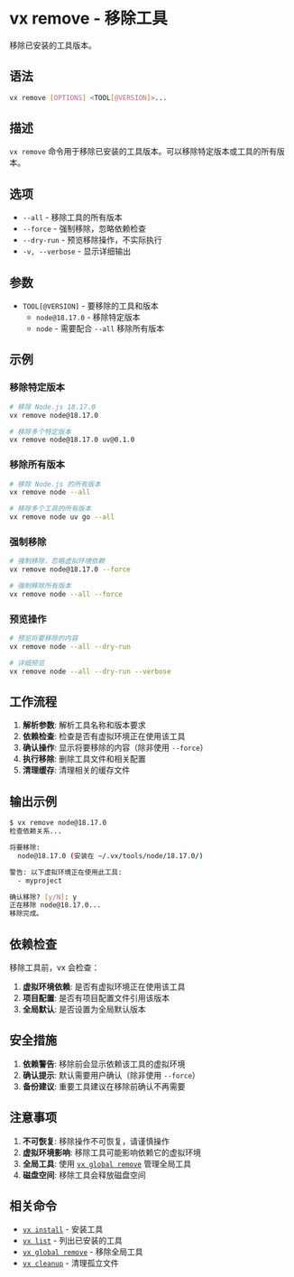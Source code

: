 # vx remove - 移除工具

移除已安装的工具版本。

## 语法

```bash
vx remove [OPTIONS] <TOOL[@VERSION]>...
```

## 描述

`vx remove` 命令用于移除已安装的工具版本。可以移除特定版本或工具的所有版本。

## 选项

- `--all` - 移除工具的所有版本
- `--force` - 强制移除，忽略依赖检查
- `--dry-run` - 预览移除操作，不实际执行
- `-v, --verbose` - 显示详细输出

## 参数

- `TOOL[@VERSION]` - 要移除的工具和版本
  - `node@18.17.0` - 移除特定版本
  - `node` - 需要配合 `--all` 移除所有版本

## 示例

### 移除特定版本
```bash
# 移除 Node.js 18.17.0
vx remove node@18.17.0

# 移除多个特定版本
vx remove node@18.17.0 uv@0.1.0
```

### 移除所有版本
```bash
# 移除 Node.js 的所有版本
vx remove node --all

# 移除多个工具的所有版本
vx remove node uv go --all
```

### 强制移除
```bash
# 强制移除，忽略虚拟环境依赖
vx remove node@18.17.0 --force

# 强制移除所有版本
vx remove node --all --force
```

### 预览操作
```bash
# 预览将要移除的内容
vx remove node --all --dry-run

# 详细预览
vx remove node --all --dry-run --verbose
```

## 工作流程

1. **解析参数**: 解析工具名称和版本要求
2. **依赖检查**: 检查是否有虚拟环境正在使用该工具
3. **确认操作**: 显示将要移除的内容（除非使用 `--force`）
4. **执行移除**: 删除工具文件和相关配置
5. **清理缓存**: 清理相关的缓存文件

## 输出示例

```bash
$ vx remove node@18.17.0
检查依赖关系...

将要移除:
  node@18.17.0 (安装在 ~/.vx/tools/node/18.17.0/)

警告: 以下虚拟环境正在使用此工具:
  - myproject

确认移除? [y/N]: y
正在移除 node@18.17.0...
移除完成。
```

## 依赖检查

移除工具前，vx 会检查：

1. **虚拟环境依赖**: 是否有虚拟环境正在使用该工具
2. **项目配置**: 是否有项目配置文件引用该版本
3. **全局默认**: 是否设置为全局默认版本

## 安全措施

1. **依赖警告**: 移除前会显示依赖该工具的虚拟环境
2. **确认提示**: 默认需要用户确认（除非使用 `--force`）
3. **备份建议**: 重要工具建议在移除前确认不再需要

## 注意事项

1. **不可恢复**: 移除操作不可恢复，请谨慎操作
2. **虚拟环境影响**: 移除工具可能影响依赖它的虚拟环境
3. **全局工具**: 使用 [`vx global remove`](./global.md) 管理全局工具
4. **磁盘空间**: 移除工具会释放磁盘空间

## 相关命令

- [`vx install`](./install.md) - 安装工具
- [`vx list`](./list.md) - 列出已安装的工具
- [`vx global remove`](./global.md) - 移除全局工具
- [`vx cleanup`](./cleanup.md) - 清理孤立文件
